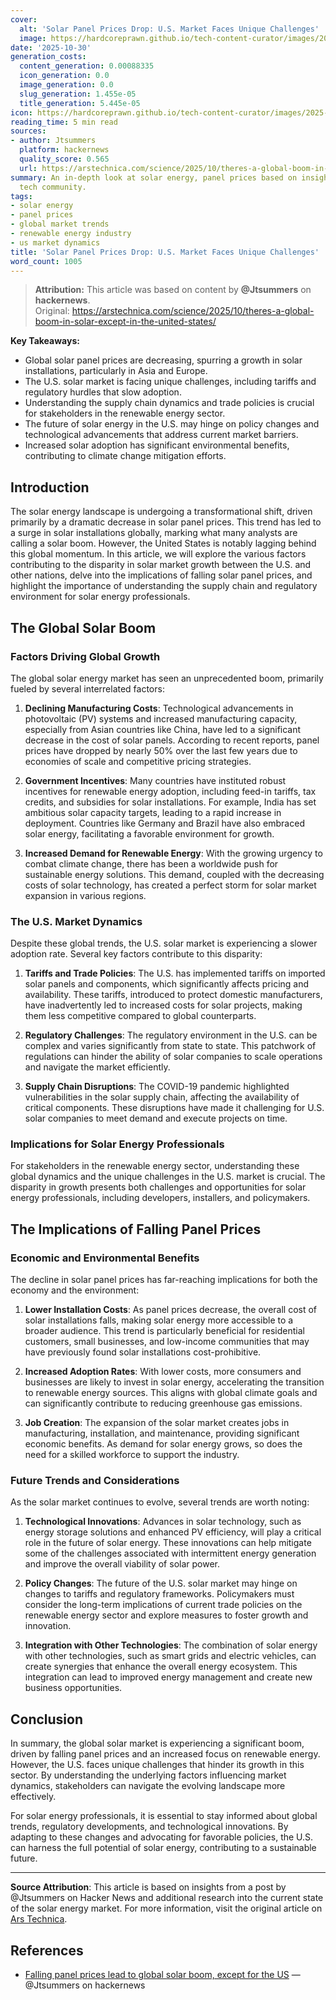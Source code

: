 ```yaml
---
cover:
  alt: 'Solar Panel Prices Drop: U.S. Market Faces Unique Challenges'
  image: https://hardcoreprawn.github.io/tech-content-curator/images/2025-10-30-revolutionizing-solar-3d-towers.png
date: '2025-10-30'
generation_costs:
  content_generation: 0.00088335
  icon_generation: 0.0
  image_generation: 0.0
  slug_generation: 1.455e-05
  title_generation: 5.445e-05
icon: https://hardcoreprawn.github.io/tech-content-curator/images/2025-10-30-revolutionizing-solar-3d-towers-icon.png
reading_time: 5 min read
sources:
- author: Jtsummers
  platform: hackernews
  quality_score: 0.565
  url: https://arstechnica.com/science/2025/10/theres-a-global-boom-in-solar-except-in-the-united-states/
summary: An in-depth look at solar energy, panel prices based on insights from the
  tech community.
tags:
- solar energy
- panel prices
- global market trends
- renewable energy industry
- us market dynamics
title: 'Solar Panel Prices Drop: U.S. Market Faces Unique Challenges'
word_count: 1005
---
```


> **Attribution:** This article was based on content by **@Jtsummers** on **hackernews**.  
> Original: https://arstechnica.com/science/2025/10/theres-a-global-boom-in-solar-except-in-the-united-states/

**Key Takeaways:**
- Global solar panel prices are decreasing, spurring a growth in solar installations, particularly in Asia and Europe.
- The U.S. solar market is facing unique challenges, including tariffs and regulatory hurdles that slow adoption.
- Understanding the supply chain dynamics and trade policies is crucial for stakeholders in the renewable energy sector.
- The future of solar energy in the U.S. may hinge on policy changes and technological advancements that address current market barriers.
- Increased solar adoption has significant environmental benefits, contributing to climate change mitigation efforts.

## Introduction

The solar energy landscape is undergoing a transformational shift, driven primarily by a dramatic decrease in solar panel prices. This trend has led to a surge in solar installations globally, marking what many analysts are calling a solar boom. However, the United States is notably lagging behind this global momentum. In this article, we will explore the various factors contributing to the disparity in solar market growth between the U.S. and other nations, delve into the implications of falling solar panel prices, and highlight the importance of understanding the supply chain and regulatory environment for solar energy professionals.

## The Global Solar Boom

### Factors Driving Global Growth

The global solar energy market has seen an unprecedented boom, primarily fueled by several interrelated factors:

1. **Declining Manufacturing Costs**: Technological advancements in photovoltaic (PV) systems and increased manufacturing capacity, especially from Asian countries like China, have led to a significant decrease in the cost of solar panels. According to recent reports, panel prices have dropped by nearly 50% over the last few years due to economies of scale and competitive pricing strategies.

2. **Government Incentives**: Many countries have instituted robust incentives for renewable energy adoption, including feed-in tariffs, tax credits, and subsidies for solar installations. For example, India has set ambitious solar capacity targets, leading to a rapid increase in deployment. Countries like Germany and Brazil have also embraced solar energy, facilitating a favorable environment for growth.

3. **Increased Demand for Renewable Energy**: With the growing urgency to combat climate change, there has been a worldwide push for sustainable energy solutions. This demand, coupled with the decreasing costs of solar technology, has created a perfect storm for solar market expansion in various regions.

### The U.S. Market Dynamics

Despite these global trends, the U.S. solar market is experiencing a slower adoption rate. Several key factors contribute to this disparity:

1. **Tariffs and Trade Policies**: The U.S. has implemented tariffs on imported solar panels and components, which significantly affects pricing and availability. These tariffs, introduced to protect domestic manufacturers, have inadvertently led to increased costs for solar projects, making them less competitive compared to global counterparts.

2. **Regulatory Challenges**: The regulatory environment in the U.S. can be complex and varies significantly from state to state. This patchwork of regulations can hinder the ability of solar companies to scale operations and navigate the market efficiently.

3. **Supply Chain Disruptions**: The COVID-19 pandemic highlighted vulnerabilities in the solar supply chain, affecting the availability of critical components. These disruptions have made it challenging for U.S. solar companies to meet demand and execute projects on time.

### Implications for Solar Energy Professionals

For stakeholders in the renewable energy sector, understanding these global dynamics and the unique challenges in the U.S. market is crucial. The disparity in growth presents both challenges and opportunities for solar energy professionals, including developers, installers, and policymakers.

## The Implications of Falling Panel Prices

### Economic and Environmental Benefits

The decline in solar panel prices has far-reaching implications for both the economy and the environment:

1. **Lower Installation Costs**: As panel prices decrease, the overall cost of solar installations falls, making solar energy more accessible to a broader audience. This trend is particularly beneficial for residential customers, small businesses, and low-income communities that may have previously found solar installations cost-prohibitive.

2. **Increased Adoption Rates**: With lower costs, more consumers and businesses are likely to invest in solar energy, accelerating the transition to renewable energy sources. This aligns with global climate goals and can significantly contribute to reducing greenhouse gas emissions.

3. **Job Creation**: The expansion of the solar market creates jobs in manufacturing, installation, and maintenance, providing significant economic benefits. As demand for solar energy grows, so does the need for a skilled workforce to support the industry.

### Future Trends and Considerations

As the solar market continues to evolve, several trends are worth noting:

1. **Technological Innovations**: Advances in solar technology, such as energy storage solutions and enhanced PV efficiency, will play a critical role in the future of solar energy. These innovations can help mitigate some of the challenges associated with intermittent energy generation and improve the overall viability of solar power.

2. **Policy Changes**: The future of the U.S. solar market may hinge on changes to tariffs and regulatory frameworks. Policymakers must consider the long-term implications of current trade policies on the renewable energy sector and explore measures to foster growth and innovation.

3. **Integration with Other Technologies**: The combination of solar energy with other technologies, such as smart grids and electric vehicles, can create synergies that enhance the overall energy ecosystem. This integration can lead to improved energy management and create new business opportunities.

## Conclusion

In summary, the global solar market is experiencing a significant boom, driven by falling panel prices and an increased focus on renewable energy. However, the U.S. faces unique challenges that hinder its growth in this sector. By understanding the underlying factors influencing market dynamics, stakeholders can navigate the evolving landscape more effectively. 

For solar energy professionals, it is essential to stay informed about global trends, regulatory developments, and technological innovations. By adapting to these changes and advocating for favorable policies, the U.S. can harness the full potential of solar energy, contributing to a sustainable future.

---

**Source Attribution**: This article is based on insights from a post by @Jtsummers on Hacker News and additional research into the current state of the solar energy market. For more information, visit the original article on [Ars Technica](https://arstechnica.com/science/2025/10/theres-a-global-boom-in-solar-except-in-the-united-states/).

## References

- [Falling panel prices lead to global solar boom, except for the US](https://arstechnica.com/science/2025/10/theres-a-global-boom-in-solar-except-in-the-united-states/) — @Jtsummers on hackernews